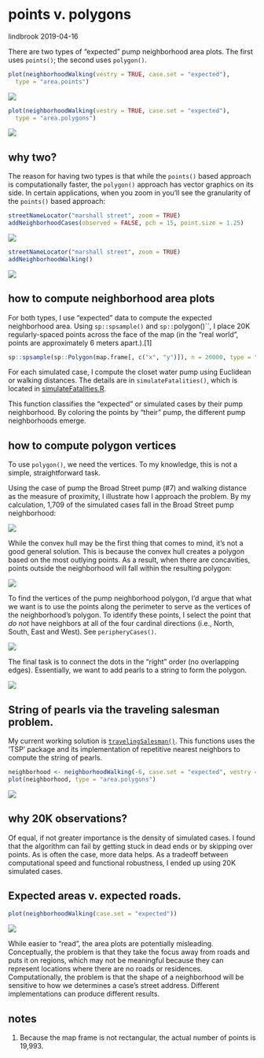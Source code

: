 points v. polygons
================
lindbrook
2019-04-16

There are two types of “expected” pump neighborhood area plots. The
first uses `points()`; the second uses `polygon()`.

``` r
plot(neighborhoodWalking(vestry = TRUE, case.set = "expected"),
  type = "area.points")
```

<img src="pump.neighborhoods.notes_files/figure-gfm/area_points-1.png" style="display: block; margin: auto auto auto 0;" />

``` r
plot(neighborhoodWalking(vestry = TRUE, case.set = "expected"),
  type = "area.polygons")
```

<img src="pump.neighborhoods.notes_files/figure-gfm/area_polygons-1.png" style="display: block; margin: auto auto auto 0;" />

## why two?

The reason for having two types is that while the `points()` based
approach is computationally faster, the `polygon()` approach has vector
graphics on its side. In certain applications, when you zoom in you’ll
see the granularity of the `points()` based approach:

``` r
streetNameLocator("marshall street", zoom = TRUE)
addNeighborhoodCases(observed = FALSE, pch = 15, point.size = 1.25)
```

<img src="pump.neighborhoods.notes_files/figure-gfm/marshall_points-1.png" style="display: block; margin: auto auto auto 0;" />

``` r
streetNameLocator("marshall street", zoom = TRUE)
addNeighborhoodWalking()
```

<img src="pump.neighborhoods.notes_files/figure-gfm/marshall_polygons-1.png" style="display: block; margin: auto auto auto 0;" />

## how to compute neighborhood area plots

For both types, I use “expected” data to compute the expected
neighborhood area. Using `sp::spsample()` and `sp::`polygon()\`\`, I
place 20K regularly-spaced points across the face of the map (in the
“real world”, points are approximately 6 meters
apart.).\[1\]

``` r
sp::spsample(sp::Polygon(map.frame[, c("x", "y")]), n = 20000, type = "regular")
```

For each simulated case, I compute the closet water pump using Euclidean
or walking distances. The details are in `simulateFatalities()`, which
is located in
[simulateFatalities.R](https://github.com/lindbrook/cholera/blob/master/R/simulateFatalities.R).

This function classifies the “expected” or simulated cases by their pump
neighborhood. By coloring the points by “their” pump, the different pump
neighborhoods emerge.

## how to compute polygon vertices

To use `polygon()`, we need the vertices. To my knowledge, this is not a
simple, straightforward task.

Using the case of pump the Broad Street pump (\#7) and walking distance
as the measure of proximity, I illustrate how I approach the problem. By
my calculation, 1,709 of the simulated cases fall in the Broad Street
pump neighborhood:

![](cloud-1.png)

While the convex hull may be the first thing that comes to mind, it’s
not a good general solution. This is because the convex hull creates a
polygon based on the most outlying points. As a result, when there are
concavities, points outside the neighborhood will fall within the
resulting polygon:

![](hull-1.png)

To find the vertices of the pump neighborhood polygon, I’d argue that
what we want is to use the points along the perimeter to serve as the
vertices of the neighborhood’s polygon. To identify these points, I
select the point that *do not* have neighbors at all of the four
cardinal directions (i.e., North, South, East and West). See
`peripheryCases()`.

![](perimeter-1.png)

The final task is to connect the dots in the “right” order (no
overlapping edges). Essentially, we want to add pearls to a string to
form the polygon.

![](pearl_string-1.png)

## String of pearls via the traveling salesman problem.

My current working solution is
[`travelingSalesman()`](https://github.com/lindbrook/cholera/blob/master/R/pearlString.R).
This functions uses the ‘TSP’ package and its implementation of
repetitive nearest neighbors to compute the string of
pearls.

``` r
neighborhood <- neighborhoodWalking(-6, case.set = "expected", vestry = TRUE)
plot(neighborhood, type = "area.polygons")
```

<img src="pump.neighborhoods.notes_files/figure-gfm/pearl_string-1.png" style="display: block; margin: auto auto auto 0;" />

## why 20K observations?

Of equal, if not greater importance is the density of simulated cases. I
found that the algorithm can fail by getting stuck in dead ends or by
skipping over points. As is often the case, more data helps. As a
tradeoff between computational speed and functional robustness, I ended
up using 20K simulated
cases.

## Expected areas v. expected roads.

``` r
plot(neighborhoodWalking(case.set = "expected"))
```

<img src="pump.neighborhoods.notes_files/figure-gfm/roads-1.png" style="display: block; margin: auto auto auto 0;" />

While easier to “read”, the area plots are potentially misleading.
Conceptually, the problem is that they take the focus away from roads
and puts it on regions, which may not be meaningful because they can
represent locations where there are no roads or residences.
Computationally, the problem is that the shape of a neighborhood will be
sensitive to how we determines a case’s street address. Different
implementations can produce different results.

## notes

1.  Because the map frame is not rectangular, the actual number of
    points is 19,993.
